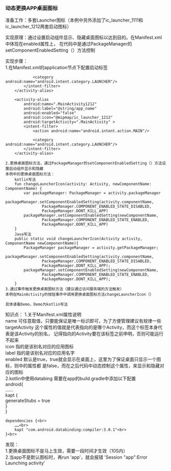 ### 动态更换APP桌面图标

准备工作：多套Launcher图标（本例中另外添加了ic_launcher_1111和ic_launcher_1212两套启动图标）

实现原理：通过设置启动组件显示、隐藏桌面图标以达到目的。在Manifest.xml中体现在enabled属性上，
          在代码中是通过PackageManager的setComponentEnabledSetting（）方法控制

实现步骤：
    <br>1.在Manifest.xml的application节点下配置启动标签
        <activity-alias
            android:name=".MainActivity1111"
            android:label="@string/app_name"
            android:enabled="false"
            android:icon="@mipmap/ic_launcher_1111"
            android:targetActivity=".MainActivity" >
            <intent-filter>
                <action android:name="android.intent.action.MAIN"/>

                <category android:name="android.intent.category.LAUNCHER"/>
            </intent-filter>
        </activity-alias>

        <activity-alias
            android:name=".MainActivity1212"
            android:label="@string/app_name"
            android:enabled="false"
            android:icon="@mipmap/ic_launcher_1212"
            android:targetActivity=".MainActivity" >
            <intent-filter>
                <action android:name="android.intent.action.MAIN"/>

                <category android:name="android.intent.category.LAUNCHER"/>
            </intent-filter>
        </activity-alias>

    2.更换桌面图标方法，通过PackageManager的setComponentEnabledSetting（）方法设置启动组件显示和隐藏
    本例中的更换桌面图标方法：
        kotlin写法
        fun changeLauncherIcon(activity: Activity, newComponentName: ComponentName) {
            var packageManager: PackageManager = activity.packageManager
            packageManager.setComponentEnabledSetting(activity.componentName,
                    PackageManager.COMPONENT_ENABLED_STATE_DISABLED,
                    PackageManager.DONT_KILL_APP)
            packageManager.setComponentEnabledSetting(newComponentName,
                    PackageManager.COMPONENT_ENABLED_STATE_ENABLED,
                    PackageManager.DONT_KILL_APP)
        }
        Java写法
        public static void changeLauncherIcon(Activity activity, ComponentName newComponentName){
            PackageManager packageManager = activity.getPackageManager;
            packageManager.setComponentEnabledSetting(activity.componentName,
                    PackageManager.COMPONENT_ENABLED_STATE_DISABLED,
                    PackageManager.DONT_KILL_APP);
            packageManager.setComponentEnabledSetting(newComponentName,
                    PackageManager.COMPONENT_ENABLED_STATE_ENABLED,
                    PackageManager.DONT_KILL_APP);
        }
    3.通过事件触发更换桌面图标方法（建议通过访问服务端的方法触发）
    本例在MainActivity的按钮事件中调用更换桌面图标方法changeLauncherIcon（）

    具体请看Demo，Demo为kotlin写法

知识点：
    1.关于Manifest.xml属性说明<br>
    name            可任意取值，只要能保证是唯一标识即可，为了方便管理建议有规律一些<br>
    targetActivity	这个属性的值就是代表指向的是哪个Activity，而这个标签本身代表是该Activity的别名，
    记得指向的Activity要在该标签之前申明，否则可能运行不起来<br>
    icon	        指的是该别名对应的应用图标<br>
    label	        指的是该别名对应的应用名字<br>
    enabled	        默认是true，true就会显示在桌面上，这里为了保证桌面只显示一个图标，则中的属性都
    是false，而在之后代码中动态控制这个属性，来显示和隐藏对应的图标<br>
    2.kotlin中使用databing
    需要在app的build.gradle中添加以下配置<br>
    android{<br>
        ……<br>
        kapt {<br>
            generateStubs = true<br>
        }<br>
    }<br>

    dependencies {<br>
        ……<br>
        kapt "com.android.databinding:compiler:3.0.1"<br>
    }<br>
发现：<br>
1.更换桌面图标不是马上生效，需要一段时间才生效（10S内）<br>
2.当app不是默认图标时，再run 'app'，就会报错 'Session "app":Error Launching activity'<br>

